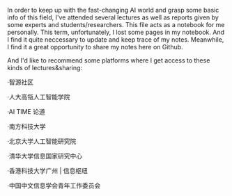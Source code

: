   In order to keep up with the fast-changing AI world and grasp some basic info of this field, I've attended several lectures as well as reports given by some experts and students/researchers. This file acts as a notebook for me personally. This term, unfortunately, I lost some pages in my notebook. And I find it quite neccessary to update and keep trace of my notes. Meanwhile, I find it a great opportunity to share my notes here on Github.

  And I'd like to recommend some platforms where I get access to these kinds of lectures&sharing:

·智源社区

·人大高瓴人工智能学院

·AI TIME 论道

·南方科技大学

·北京大学人工智能研究院

·清华大学信息国家研究中心

·香港科技大学广州 | 信息枢纽

·中国中文信息学会青年工作委员会
